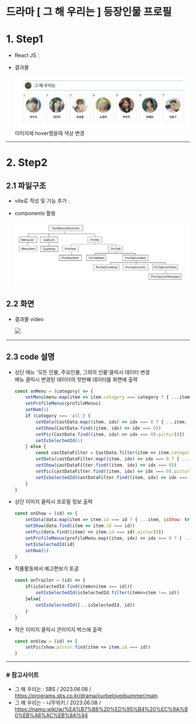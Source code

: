 # 드라마 [ 그 해 우리는 ] 등장인물 프로필

# 1. Step1
- React JS : 
- 결과물
  
    <img src="./md_images/step1_output.gif">
    이미지에 hover했을때 색상 변경
---
# 2. Step2
## 2.1 파일구조
- vite로 작성 및 기능 추가 : 
- components 활용
  
    <img src="./md_images/file_frame.jpg">
## 2.2 화면
- 결과물 video
  
    <img src="./md_images/setp2_output.gif">
---
## 2.3 code 설명
- 상단 메뉴 '모든 인물, 주요인물, 그외의 인물'클릭시 데이터 변경
    <br>메뉴 클릭시 변경된 데이터의 첫번째 데이터를 화면에 출력
    ```js
    const onMenu = (category) => {
        setMenu(menu.map(item => item.category === category ? { ...item, isClass: true } : { ...item, isClass: false }))
        setProfileMenus(profileMenus)
        setNum(1)
        if (category === 'all') {
            setData(CastData.map((item, idx) => idx === 0 ? { ...item, isShow: true } : { ...item, isShow: false }))
            setShow(CastData.find((item, idx) => idx === 0))
            setPic(CastData.find((item, idx) => idx === 0).pictur[0])
            setIsSelectedId(1)
        } else {
            const castDataFilter = CastData.filter(item => item.category === category)
            setData(castDataFilter.map((item, idx) => idx === 0 ? { ...item, isShow: true } : { ...item, isShow: false }))
            setShow(castDataFilter.find((item, idx) => idx === 0))
            setPic(castDataFilter.find((item, idx) => idx === 0).pictur[0])
            setIsSelectedId(castDataFilter.find((item, idx) => idx === 0).id)
        }
    }
    ```
- 상단 이미지 클릭시 프로필 정보 출력
    ```js
    const onShow = (id) => {
        setData(data.map(item => item.id === id ? { ...item, isShow: true } : { ...item, isShow: false }))
        setShow(data.find(item => item.id === id))
        setPic(data.find((item) => item.id === id).pictur[0])
        setProfileMenus(profileMenu.map((item, idx) => idx === 0 ? { ...item, isProfile: true } : { ...item, isProfile: false }))
        setIsSelectedId(id)
        setNum(1)
    }
    ```
- 작품활동에서 예고편보기 토글
    ```js
    const onTrailer = (id) => {
        if(isSelectedId.find(item=>item === id)){
            setIsSelectedId(isSelectedId.filter(item=>item !== id))
        }else{
            setIsSelectedId([...isSelectedId, id])
        }
    }
    ```
- 작은 이미지 클릭시 큰이미지 박스에 출력
    ```js
    const onView = (id) => {
        setPic(show.pictur.find(item => item.id === id))
    }
    ```
---
### # 참고사이트
- 그 해 우리는 : SBS / 2023.06.08 / https://programs.sbs.co.kr/drama/ourbelovedsummer/main
- 그 해 우리는 - 나무위키 / 2023.06.08 / https://namu.wiki/w/%EA%B7%B8%20%ED%95%B4%20%EC%9A%B0%EB%A6%AC%EB%8A%94